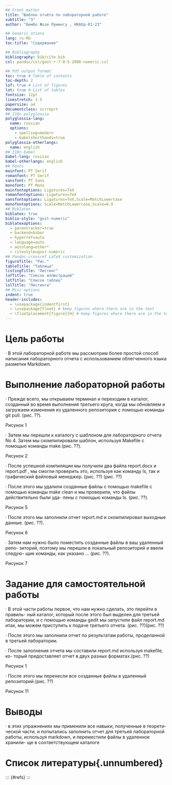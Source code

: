 ```yaml
---
## Front matter
title: "Шаблон отчёта по лабораторной работе"
subtitle: "3"
author: "Бембо Жозе Лумингу , НКАбд-01-23"

## Generic otions
lang: ru-RU
toc-title: "Содержание"

## Bibliography
bibliography: bib/cite.bib
csl: pandoc/csl/gost-r-7-0-5-2008-numeric.csl

## Pdf output format
toc: true # Table of contents
toc-depth: 2
lof: true # List of figures
lot: true # List of tables
fontsize: 12pt
linestretch: 1.5
papersize: a4
documentclass: scrreprt
## I18n polyglossia
polyglossia-lang:
  name: russian
  options:
	- spelling=modern
	- babelshorthands=true
polyglossia-otherlangs:
  name: english
## I18n babel
babel-lang: russian
babel-otherlangs: english
## Fonts
mainfont: PT Serif
romanfont: PT Serif
sansfont: PT Sans
monofont: PT Mono
mainfontoptions: Ligatures=TeX
romanfontoptions: Ligatures=TeX
sansfontoptions: Ligatures=TeX,Scale=MatchLowercase
monofontoptions: Scale=MatchLowercase,Scale=0.9
## Biblatex
biblatex: true
biblio-style: "gost-numeric"
biblatexoptions:
  - parentracker=true
  - backend=biber
  - hyperref=auto
  - language=auto
  - autolang=other*
  - citestyle=gost-numeric
## Pandoc-crossref LaTeX customization
figureTitle: "Рис."
tableTitle: "Таблица"
listingTitle: "Листинг"
lofTitle: "Список иллюстраций"
lotTitle: "Список таблиц"
lolTitle: "Листинги"
## Misc options
indent: true
header-includes:
  - \usepackage{indentfirst}
  - \usepackage{float} # keep figures where there are in the text
  - \floatplacement{figure}{H} # keep figures where there are in the text
---
```


# Цель работы
· В этой лабораторной работе мы рассмотрим более простой способ написания лабораторного отчета с использованием облегченного языка разметки Markdown.

# Выполнение лабораторной работы

· Прежде всего, мы открываем терминал и переходим в каталог, созданный во время выполнения третьего круга, когда мы обновляем и загружаем изменения из удаленного репозитория с помощью команды git pull. (рис. ??).

Рисунок 1

· Затем мы перешли к каталогу с шаблоном для лабораторного отчета No 4. Затем мы скомпилировали шаблон, используя Makefile с помощью команды make.(рис. ??).

Рисунок 2

· После успешной компиляции мы получили два файла report.docx и report.pdf , мы смогли проверить это, используя как команду ls, так и графический файловый менеджер. (рис. ??) (рис. ??)

· После этого мы удалили созданные файлы с помощью makefile с помощью команды make clean и мы проверили, что файлы действительно были уда- лены с помощью команды ls. (рис. ??).

Рисунок 5

· После этого мы заполнили отчет report.md и скомпилировал выходные данные. (рис. ??).

Рисунок 6

· Затем нам нужно было поместить созданные файлы в ваш удаленный репо- зиторий, поэтому мы перешли в локальный репозиторий и ввели следую- щие команды, как указано … (рис. ??).

Рисунок 7

# Задание для самостоятельной работы

· В этой части работы первое, что нам нужно сделать, это перейти в правиль- ный каталог, который после этого был выделен для третьей лаборатории, и с помощью команды gedit мы запустили файл report.md итак, мы можем приступить к подаче третьего отчета. (рис. ??)(рис. ??)

· После этого мы заполнили отчет по результатам работы, проделанной в третьей лаборатории.

· После заполнения отчета мы составили report.md используя makefile, ко- торый предоставляет отчет в двух разных форматах.(рис. ??)

Рисунок 1

· После этого мы перенесли все созданные файлы в удаленный репозиторий.(рис. ??)

Рисунок 11

# Выводы

· в этих упражнениях мы применили все навыки, полученные в теорети- ческой части, и попытались заполнить отчет для третьей лабораторной работы, используя markdown, и переместили файлы в удаленное хранили- ще в соответствующем каталоге

# Список литературы{.unnumbered}

::: {#refs}
:::

